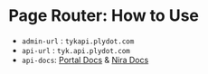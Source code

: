 # Page Router: How to Use

- `admin-url` : `tykapi.plydot.com`
- `api-url` : `tyk.api.plydot.com`
- `api-docs`: [Portal Docs](https://documenter.getpostman.com/view/5651739/UVkqtFDj) & [Nira Docs](https://documenter.getpostman.com/view/5651739/UVkqtFDh)


